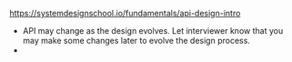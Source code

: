 https://systemdesignschool.io/fundamentals/api-design-intro

- API may change as the design evolves. Let interviewer know that you may make some changes later to evolve the design process.
- 